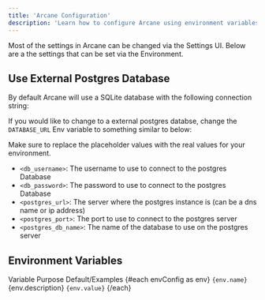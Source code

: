 ```yaml
---
title: 'Arcane Configuration'
description: 'Learn how to configure Arcane using environment variables and the settings interface.'
---
```


<script lang="ts">
import * as Table from '$lib/components/ui/table/index.js';
import { Window } from '$lib/components/ui/window/index.js';
import { envConfig } from '$lib/config/pages/env-config.js';
import { Snippet } from '$lib/components/ui/snippet/index.js';
</script>

Most of the settings in Arcane can be changed via the Settings UI. Below are a the settings that can be set via the Environment.

## Use External Postgres Database

By default Arcane will use a SQLite database with the following connection string:

<Snippet text="file:data/arcane.db?_pragma=journal_mode(WAL)&_pragma=busy_timeout(2500)&_txlock=immediate" class="mt-2 mb-2 w-full" />

If you would like to change to a external postgres databse, change the `DATABASE_URL` Env variable to something similar to below:

<Snippet text="postgres://<db_username>:<db_password>@<postgres_url>:<postgres_port>/<postgres_db_name>" class="mt-2 mb-2 w-full" />

Make sure to replace the placeholder values with the real values for your environment.

- `<db_username>`: The username to use to connect to the postgres Database
- `<db_password>`: The password to use to connect to the postgres Database
- `<postgres_url>`: The server where the postgres instance is (can be a dns name or ip address)
- `<postgres_port>`: The port to use to connect to the postgres server
- `<postgres_db_name>`: The name of the database to use on the postgres server

## Environment Variables

<Window class="mt-4">
  <Table.Root class="mb-8">
    <Table.Header>
      <Table.Row>
        <Table.Head class="w-[220px]">Variable</Table.Head>
        <Table.Head>Purpose</Table.Head>
        <Table.Head>Default/Examples</Table.Head>
      </Table.Row>
    </Table.Header>
    <Table.Body>
      {#each envConfig as env}
        <Table.Row>
          <Table.Cell class="font-medium">
            <code class="bg-muted rounded px-1 py-0.5">{env.name}</code>
          </Table.Cell>
          <Table.Cell>{env.description}</Table.Cell>
          <Table.Cell>
            <code class="bg-muted rounded px-1 py-0.5">{env.value}</code>
          </Table.Cell>
        </Table.Row>
      {/each}
    </Table.Body>
  </Table.Root>
</Window>
